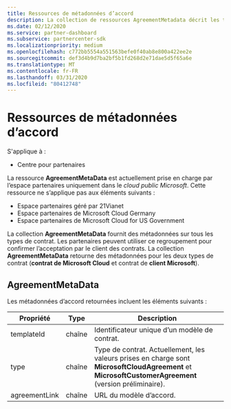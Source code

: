 ```yaml
---
title: Ressources de métadonnées d’accord
description: La collection de ressources AgreementMetadata décrit les types de contrat que les partenaires peuvent utiliser pour fournir la confirmation de l’acceptation du client.
ms.date: 02/12/2020
ms.service: partner-dashboard
ms.subservice: partnercenter-sdk
ms.localizationpriority: medium
ms.openlocfilehash: c772bb5554a551563befe0f40ab8e800a422ee2e
ms.sourcegitcommit: def3d4b9d7ba2bf5b1fd268d2e71dae5d5f65a6e
ms.translationtype: MT
ms.contentlocale: fr-FR
ms.lasthandoff: 03/31/2020
ms.locfileid: "80412748"
---
```

# <a name="agreement-metadata-resources"></a>Ressources de métadonnées d’accord

S'applique à :

- Centre pour partenaires

La ressource **AgreementMetaData** est actuellement prise en charge par l’espace partenaires uniquement dans le *cloud public Microsoft*. Cette ressource ne s’applique pas aux éléments suivants :

- Espace partenaires géré par 21Vianet
- Espace partenaires de Microsoft Cloud Germany
- Espace partenaires de Microsoft Cloud for US Government

La collection **AgreementMetaData** fournit des métadonnées sur tous les types de contrat. Les partenaires peuvent utiliser ce regroupement pour confirmer l’acceptation par le client des contrats. La collection **AgreementMetaData** retourne des métadonnées pour les deux types de contrat (**contrat de Microsoft Cloud** et contrat de **client Microsoft**).

## <a name="agreementmetadata"></a>AgreementMetaData

Les métadonnées d’accord retournées incluent les éléments suivants :

| Propriété      | Type               | Description                                                                       |
|---------------|--------------------|-----------------------------------------------------------------------------------|
| templateId    | chaîne             | Identificateur unique d’un modèle de contrat.                                       |
| type          | chaîne             | Type de contrat. Actuellement, les valeurs prises en charge sont **MicrosoftCloudAgreement** et **MicrosoftCustomerAgreement** (version préliminaire). |
| agreementLink | chaîne             | URL du modèle d’accord.                                                    |
